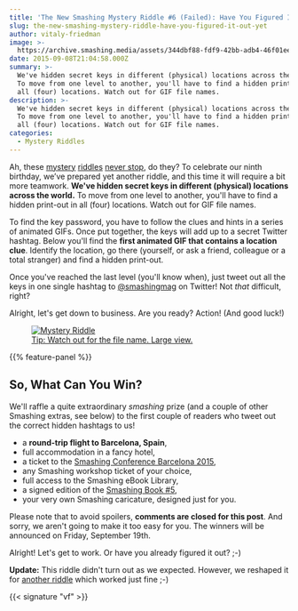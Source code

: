 ```yaml
---
title: 'The New Smashing Mystery Riddle #6 (Failed): Have You Figured It Out Yet?'
slug: the-new-smashing-mystery-riddle-have-you-figured-it-out-yet
author: vitaly-friedman
image: >-
  https://archive.smashing.media/assets/344dbf88-fdf9-42bb-adb4-46f01eedd629/d0d4d2d5-4afb-48c9-9413-53459ad1a3b6/01-the-message-in-the-bottle.png
date: 2015-09-08T21:04:58.000Z
summary: >-
  We've hidden secret keys in different (physical) locations across the world.
  To move from one level to another, you'll have to find a hidden print-out in
  all (four) locations. Watch out for GIF file names.
description: >-
  We've hidden secret keys in different (physical) locations across the world.
  To move from one level to another, you'll have to find a hidden print-out in
  all (four) locations. Watch out for GIF file names.
categories:
  - Mystery Riddles
---
```

Ah, these <a href="https://www.smashingmagazine.com/the-smashing-book-mystery-is-resolved-gifs-crazy-people-all-that-malarkey/">mystery</a> <a href="https://www.smashingmagazine.com/the-mystery-resolved-the-rain-that-never-stops-frightened-cats-cake-is-a-lie/">riddles</a> <a href="https://www.smashingmagazine.com/2014/03/31/the-mystery-is-resolved-a-story-of-invisible-letters-and-shady-characters/">never stop</a>, do they? To celebrate our ninth birthday, we’ve prepared yet another riddle, and this time it will require a bit more teamwork. <strong>We've hidden secret keys in different (physical) locations across the world.</strong> To move from one level to another, you'll have to find a hidden print-out in all (four) locations. Watch out for GIF file names.

To find the key password, you have to follow the clues and hints in a series of animated GIFs. Once put together, the keys will add up to a secret Twitter hashtag. Below you'll find the <strong>first animated GIF that contains a location clue</strong>. Identify the location, go there (yourself, or ask a friend, colleague or a total stranger) and find a hidden print-out.

Once you've reached the last level (you'll know when), just tweet out all the keys in one single hashtag to <a href="https://twitter.com/smashingmag">@smashingmag</a> on Twitter! Not <em>that</em> difficult, right?

Alright, let's get down to business. Are you ready? Action! (And good luck!)

<figure>
<a href="https://smashingmagazine.com/provide/mystery-riddle-smb5/01-the-message-in-the-bottle.gif"><img loading="lazy" decoding="async" src="https://archive.smashing.media/assets/344dbf88-fdf9-42bb-adb4-46f01eedd629/0e1fb3be-f7a5-4c0f-adc0-359c8e20693e/01-the-message-in-the-bottle.gif" alt="Mystery Riddle" /><figcaption>Tip: Watch out for the file name. <a href="https://archive.smashing.media/assets/344dbf88-fdf9-42bb-adb4-46f01eedd629/0e1fb3be-f7a5-4c0f-adc0-359c8e20693e/01-the-message-in-the-bottle.gif">Large view.</a></figcaption></figure>

{{% feature-panel %}}

## So, What Can You Win?

We'll raffle a quite extraordinary <em>smashing</em> prize (and a couple of other Smashing extras, see below) to the first couple of readers who tweet out the correct hidden hashtags to us!

*   a **round-trip flight to Barcelona, Spain**,
*   full accommodation in a fancy hotel,
*   a ticket to the [Smashing Conference Barcelona 2015](https://smashingconf.com/barcelona-2015/),
*   any Smashing workshop ticket of your choice,
*   full access to the Smashing eBook Library,
*   a signed edition of the [Smashing Book #5](https://www.smashingmagazine.com/books/#smashing-book-5),
*   your very own Smashing caricature, designed just for you.

Please note that to avoid spoilers, <strong>comments are closed for this post</strong>. And sorry, we aren't going to make it too easy for you. The winners will be announced on Friday, September 19th.

Alright! Let's get to work. Or have you already figured it out? ;-)

<p><strong>Update:</strong> This riddle didn't turn out as we expected. However, we reshaped it for <a href="https://www.smashingmagazine.com/2016/01/new-smashing-mystery-riddle-figured-out-yet/">another riddle</a> which worked just fine ;-)</p>

{{< signature "vf" >}}

